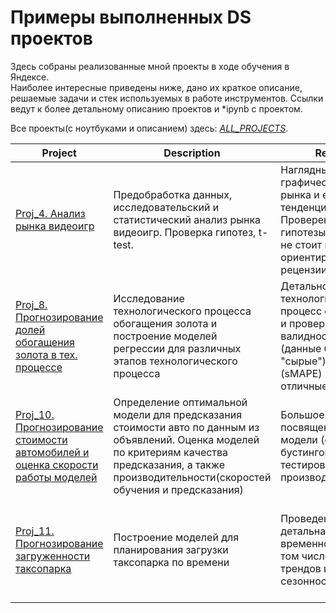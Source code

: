 # Примеры выполненных DS проектов

Здесь собраны реализованные мной проекты в ходе обучения в Яндексе. <br/>
Наиболее интересные приведены ниже, дано их краткое описание, решаемые задачи и стек используемых в работе инструментов.
Ссылки ведут к более детальному описанию проектов и *ipynb с проектом.

Все проекты(с ноутбуками и описанием) здесь: [*ALL_PROJECTS*](https://github.com/Ant1core/Praktikum/tree/master/ALL_PROJECTS).

Project | Description | Results | Stack
--- | --- | --- | ---
[Proj_4. Анализ рынка видеоигр](https://github.com/Ant1core/Praktikum/tree/master/4_Videogames_market_statistic) | Предобработка данных, исследовательский и статистический анализ рынка видеоигр. Проверка гипотез, t-test. | Наглядный графический анализ рынка и его тенденций. Проверенные гипотезы о том, что не стоит всегда ориентироваться на рецензии критиков:) | pandas, numpy, scipy, mathplotlib, pyplot, seaborn
[Proj_8. Прогнозирование долей обогащения золота в тех. процессе](https://github.com/Ant1core/Praktikum/tree/master/8_Gold_recovery_Regressions) | Исследование технологического процесса обогащения золота и построение моделей регрессии для различных этапов технологического процесса | Детально разобрал технологический процесс обогащения и проверил валидность данных (данные были "сырые"). Метрики (sMAPE) получились отличные! | pandas, numpy, sklearn, seaborn
[Proj_10. Прогнозирование стоимости автомобилей и оценка скорости работы моделей](https://github.com/Ant1core/Praktikum/tree/master/10_Cars_price_GBM) | Определение оптимальной модели для предсказания стоимости авто по данным из объявлений. Оценка моделей по критериям качества предсказания, а также производительности(скоростей обучения и предсказания) | Большое внимание посвящено тюнингу модели (особенно бустинговых) и тестированию производительности. | pandas, numpy, sklearn, XGBoost, LightGBM, CatBoost, matplotlib, %timeit
[Proj_11. Прогнозирование загруженности таксопарка](https://github.com/Ant1core/Praktikum/tree/master/11_Airport_Taxi_timelines) | Построение моделей для планирования загрузки таксопарка по времени | Проведена детальная обработка временного ряда, в том числе анализ трендов и сезонности. | pandas, numpy, statsmodels, sklearn, XGBoost, LightGBM, CatBoost, seaborn

